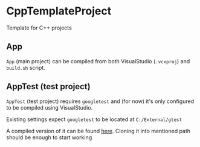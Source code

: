 # CppTemplateProject
Template for C++ projects

## App

`App` (main project) can be compiled from both VisualStudio (`.vcxproj`) and `build.sh` script.

## AppTest (test project)

`AppTest` (test project) requires `googletest` and (for now) it's only configured to be compiled using VisualStudio.

Existing settings expect `googletest` to be located at `C:/External/gtest`
  
A compiled version of it can be found [here](https://github.com/eduherminio/googletest). Cloning it into mentioned path should be enough to start working